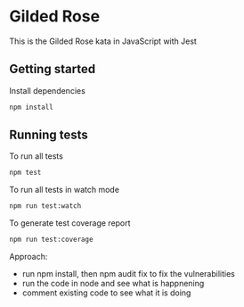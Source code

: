 # Gilded Rose

This is the Gilded Rose kata in JavaScript with Jest

## Getting started

Install dependencies

```sh
npm install
```

## Running tests

To run all tests

```sh
npm test
```

To run all tests in watch mode

```sh
npm run test:watch
```

To generate test coverage report

```sh
npm run test:coverage
```

Approach:

- run npm install, then npm audit fix to fix the vulnerabilities
- run the code in node and see what is happnening
- comment existing code to see what it is doing

